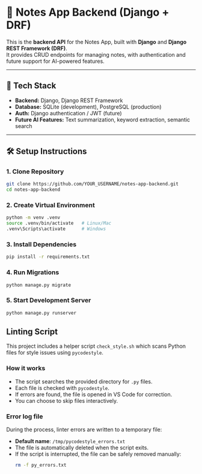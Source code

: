 # 📝 Notes App Backend (Django + DRF)

This is the **backend API** for the Notes App, built with **Django** and **Django REST Framework (DRF)**.  
It provides CRUD endpoints for managing notes, with authentication and future support for AI-powered features.

---

## 🚀 Tech Stack
- **Backend:** Django, Django REST Framework
- **Database:** SQLite (development), PostgreSQL (production)
- **Auth:** Django authentication / JWT (future)
- **Future AI Features:** Text summarization, keyword extraction, semantic search

---

## 🛠️ Setup Instructions

### 1. Clone Repository
```bash
git clone https://github.com/YOUR_USERNAME/notes-app-backend.git
cd notes-app-backend
```

### 2. Create Virtual Environment
```bash
python -m venv .venv
source .venv/bin/activate   # Linux/Mac
.venv\Scripts\activate      # Windows
```

### 3. Install Dependencies
```bash
pip install -r requirements.txt
```

### 4. Run Migrations
```bash
python manage.py migrate
```

### 5. Start Development Server
```bash
python manage.py runserver
```

## Linting Script

This project includes a helper script `check_style.sh` which scans Python files for style issues using `pycodestyle`.

### How it works
- The script searches the provided directory for `.py` files.
- Each file is checked with `pycodestyle`.
- If errors are found, the file is opened in VS Code for correction.
- You can choose to skip files interactively.

### Error log file
During the process, linter errors are written to a temporary file:

- **Default name**: `/tmp/pycodestyle_errors.txt`
- The file is automatically deleted when the script exits.
- If the script is interrupted, the file can be safely removed manually:
  ```bash
  rm -f py_errors.txt
  ```

